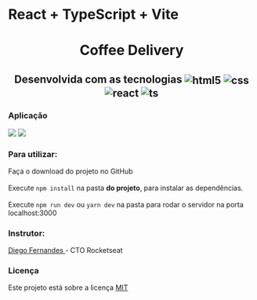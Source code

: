 <!--Coffee Delivery-->

# React + TypeScript + Vite
<h1 align="center" text> Coffee Delivery </h1>


<h2 align="center"> Desenvolvida com as tecnologias 

  <img align="center" alt="html5" src="https://img.shields.io/badge/HTML5-E34F26?style=for-the-badge&logo=html5&logoColor=white" />
  <img align="center" alt="css" src="https://img.shields.io/badge/CSS3-1572B6?style=for-the-badge&logo=css3&logoColor=white" />
  <img align="center" alt="react" src="https://img.shields.io/badge/React-20232A?style=for-the-badge&logo=react&logoColor=61DAFB" />
  <img align="center" alt="ts" src="https://img.shields.io/badge/TypeScript-007ACC?style=for-the-badge&logo=typescript&logoColor=white" />

</h2>

<h3> Aplicação </h3>
<img src="/src/assets/screen.png">
<img src="/src/assets/screen-cart.png">


<h3> Para utilizar: </h3>
<p> Faça o download do projeto no GitHub <br/>
<br/>Execute <code>npm install</code> na pasta <b>do projeto</b>, para instalar as dependências.<br/>
<br/>Execute <code>npm run dev</code> ou <code>yarn dev</code> na pasta para rodar o servidor na porta localhost:3000<br/>

<h3> Instrutor: </h3> 
<a href="https://github.com/diego3g"> Diego Fernandes </a> - CTO Rocketseat

<h3> Licença </h3>
Este projeto está sobre a licença <a href="https://github.com/PauloHenriqueSousa2020/be-the-hero/blob/master/LICENSE.md"> MIT </a>
